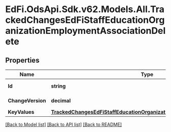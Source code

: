 # EdFi.OdsApi.Sdk.v62.Models.All.TrackedChangesEdFiStaffEducationOrganizationEmploymentAssociationDelete

## Properties

Name | Type | Description | Notes
------------ | ------------- | ------------- | -------------
**Id** | **string** | Resource identifier | [optional] 
**ChangeVersion** | **decimal** | Change version | [optional] 
**KeyValues** | [**TrackedChangesEdFiStaffEducationOrganizationEmploymentAssociationKey**](TrackedChangesEdFiStaffEducationOrganizationEmploymentAssociationKey.md) |  | [optional] 

[[Back to Model list]](../../README.md#documentation-for-models) [[Back to API list]](../../README.md#documentation-for-api-endpoints) [[Back to README]](../../README.md)

